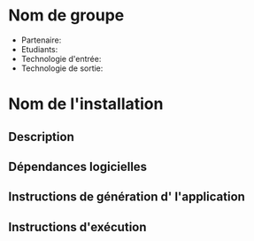 # Nom de groupe

- Partenaire:
- Etudiants:
- Technologie d'entrée:
- Technologie de sortie:

# Nom de l'installation

## Description

## Dépendances logicielles

## Instructions de génération d' l'application

## Instructions d'exécution